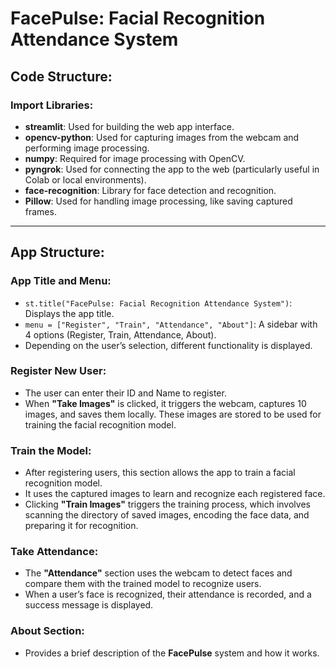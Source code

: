 # **FacePulse: Facial Recognition Attendance System**

## **Code Structure:**

### **Import Libraries:**

- **streamlit**: Used for building the web app interface.
- **opencv-python**: Used for capturing images from the webcam and performing image processing.
- **numpy**: Required for image processing with OpenCV.
- **pyngrok**: Used for connecting the app to the web (particularly useful in Colab or local environments).
- **face-recognition**: Library for face detection and recognition.
- **Pillow**: Used for handling image processing, like saving captured frames.

---

## **App Structure:**

### **App Title and Menu:**

- `st.title("FacePulse: Facial Recognition Attendance System")`: Displays the app title.
- `menu = ["Register", "Train", "Attendance", "About"]`: A sidebar with 4 options (Register, Train, Attendance, About).
- Depending on the user’s selection, different functionality is displayed.

### **Register New User:**

- The user can enter their ID and Name to register.
- When **"Take Images"** is clicked, it triggers the webcam, captures 10 images, and saves them locally. These images are stored to be used for training the facial recognition model.

### **Train the Model:**

- After registering users, this section allows the app to train a facial recognition model. 
- It uses the captured images to learn and recognize each registered face.
- Clicking **"Train Images"** triggers the training process, which involves scanning the directory of saved images, encoding the face data, and preparing it for recognition.

### **Take Attendance:**

- The **"Attendance"** section uses the webcam to detect faces and compare them with the trained model to recognize users.
- When a user’s face is recognized, their attendance is recorded, and a success message is displayed.

### **About Section:**

- Provides a brief description of the **FacePulse** system and how it works.
